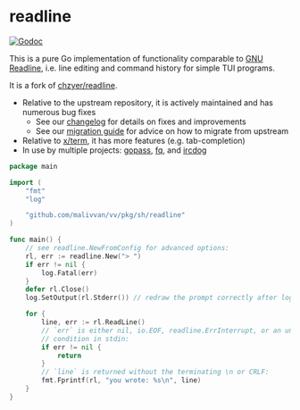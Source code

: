 readline
========

[![Godoc](https://godoc.org/github.com/malivvan/vv/pkg/sh/readline?status.svg)](https://godoc.org/github.com/malivvan/vv/pkg/sh/readline)

This is a pure Go implementation of functionality comparable to [GNU Readline](https://en.wikipedia.org/wiki/GNU_Readline), i.e. line editing and command history for simple TUI programs.

It is a fork of [chzyer/readline](https://github.com/chzyer/readline).

* Relative to the upstream repository, it is actively maintained and has numerous bug fixes
   - See our [changelog](docs/CHANGELOG.md) for details on fixes and improvements
   - See our [migration guide](docs/MIGRATING.md) for advice on how to migrate from upstream
* Relative to [x/term](https://pkg.go.dev/golang.org/x/term), it has more features (e.g. tab-completion)
* In use by multiple projects: [gopass](https://github.com/gopasspw/gopass), [fq](https://github.com/wader/fq), and [ircdog](https://github.com/ergochat/ircdog)


```go
package main

import (
	"fmt"
	"log"

	"github.com/malivvan/vv/pkg/sh/readline"
)

func main() {
	// see readline.NewFromConfig for advanced options:
	rl, err := readline.New("> ")
	if err != nil {
		log.Fatal(err)
	}
	defer rl.Close()
	log.SetOutput(rl.Stderr()) // redraw the prompt correctly after log output

	for {
		line, err := rl.ReadLine()
		// `err` is either nil, io.EOF, readline.ErrInterrupt, or an unexpected
		// condition in stdin:
		if err != nil {
			return
		}
		// `line` is returned without the terminating \n or CRLF:
		fmt.Fprintf(rl, "you wrote: %s\n", line)
	}
}
```
